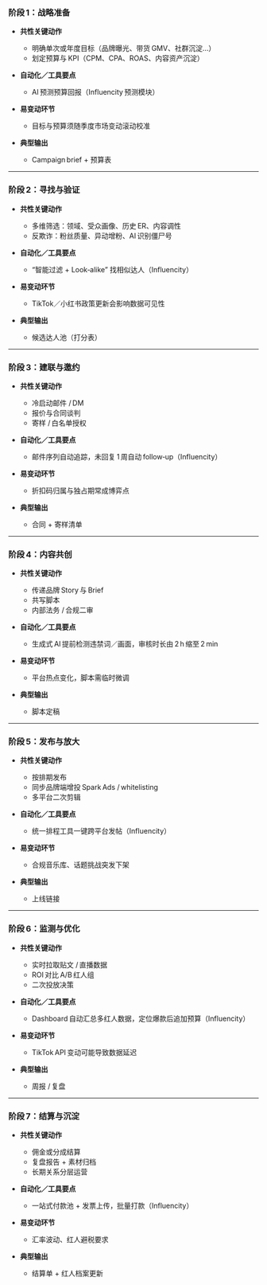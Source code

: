 ### 阶段 1：战略准备

* **共性关键动作**

  * 明确单次或年度目标（品牌曝光、带货 GMV、社群沉淀…）
  * 划定预算与 KPI（CPM、CPA、ROAS、内容资产沉淀）
* **自动化／工具要点**

  * AI 预测预算回报（Influencity 预测模块）
* **易变动环节**

  * 目标与预算须随季度市场变动滚动校准
* **典型输出**

  * Campaign brief + 预算表

---

### 阶段 2：寻找与验证

* **共性关键动作**

  * 多维筛选：领域、受众画像、历史 ER、内容调性
  * 反欺诈：粉丝质量、异动增粉、AI 识别僵尸号
* **自动化／工具要点**

  * “智能过滤 + Look‑alike” 找相似达人（Influencity）
* **易变动环节**

  * TikTok／小红书政策更新会影响数据可见性
* **典型输出**

  * 候选达人池（打分表）

---

### 阶段 3：建联与邀约

* **共性关键动作**

  * 冷启动邮件 / DM
  * 报价与合同谈判
  * 寄样 / 白名单授权
* **自动化／工具要点**

  * 邮件序列自动追踪，未回复 1 周自动 follow‑up（Influencity）
* **易变动环节**

  * 折扣码归属与独占期常成博弈点
* **典型输出**

  * 合同 + 寄样清单

---

### 阶段 4：内容共创

* **共性关键动作**

  * 传递品牌 Story 与 Brief
  * 共写脚本
  * 内部法务 / 合规二审
* **自动化／工具要点**

  * 生成式 AI 提前检测违禁词／画面，审核时长由 2 h 缩至 2 min
* **易变动环节**

  * 平台热点变化，脚本需临时微调
* **典型输出**

  * 脚本定稿

---

### 阶段 5：发布与放大

* **共性关键动作**

  * 按排期发布
  * 同步品牌端增投 Spark Ads / whitelisting
  * 多平台二次剪辑
* **自动化／工具要点**

  * 统一排程工具一键跨平台发帖（Influencity）
* **易变动环节**

  * 合规音乐库、话题挑战突发下架
* **典型输出**

  * 上线链接

---

### 阶段 6：监测与优化

* **共性关键动作**

  * 实时拉取贴文 / 直播数据
  * ROI 对比 A/B 红人组
  * 二次投放决策
* **自动化／工具要点**

  * Dashboard 自动汇总多红人数据，定位爆款后追加预算（Influencity）
* **易变动环节**

  * TikTok API 变动可能导致数据延迟
* **典型输出**

  * 周报 / 复盘

---

### 阶段 7：结算与沉淀

* **共性关键动作**

  * 佣金或分成结算
  * 复盘报告 + 素材归档
  * 长期关系分层运营
* **自动化／工具要点**

  * 一站式付款池 + 发票上传，批量打款（Influencity）
* **易变动环节**

  * 汇率波动、红人避税要求
* **典型输出**

  * 结算单 + 红人档案更新
